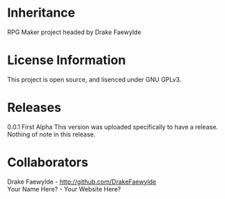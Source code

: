 # Inheritance
RPG Maker project headed by Drake Faewylde

# License Information
This project is open source, and lisenced under GNU GPLv3.

# Releases
0.0.1 First Alpha This version was uploaded specifically to have a release. Nothing of note in this release.

# Collaborators
Drake Faewylde - http://github.com/DrakeFaewylde  
Your Name Here? - Your Website Here?
